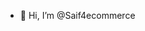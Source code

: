 - 👋 Hi, I’m @Saif4ecommerce

<!---
Saif4ecommerce/Saif4ecommerce is a ✨ special ✨ repository because its `README.md` (this file) appears on your GitHub profile.
You can click the Preview link to take a look at your changes.
--->

